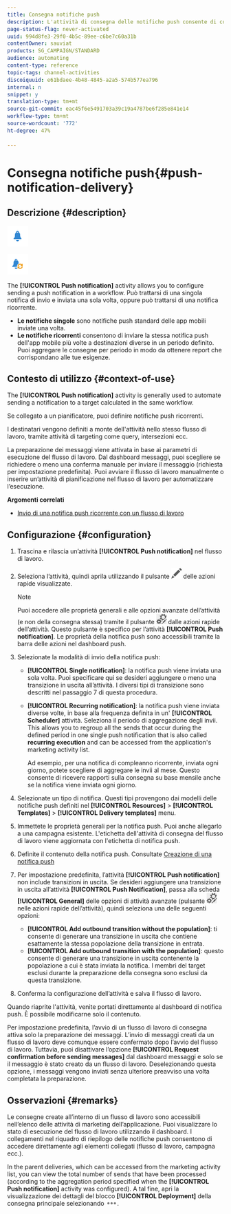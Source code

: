 ```yaml
---
title: Consegna notifiche push
description: L'attività di consegna delle notifiche push consente di configurare l'invio di una singola notifica push o di una notifica push ricorrente in un flusso di lavoro.
page-status-flag: never-activated
uuid: 994d8fe3-29f0-4b5c-89ee-c6be7c60a31b
contentOwner: sauviat
products: SG_CAMPAIGN/STANDARD
audience: automating
content-type: reference
topic-tags: channel-activities
discoiquuid: e61bdaee-4b48-4845-a2a5-574b577ea796
internal: n
snippet: y
translation-type: tm+mt
source-git-commit: eac45f6e5491703a39c19a4787be6f285e841e14
workflow-type: tm+mt
source-wordcount: '772'
ht-degree: 47%

---
```



# Consegna notifiche push{#push-notification-delivery}

## Descrizione {#description}

![](assets/push.png)

![](assets/recurrentpush.png)

The **[!UICONTROL Push notification]** activity allows you to configure sending a push notification in a workflow. Può trattarsi di una singola notifica di invio e inviata una sola volta, oppure può trattarsi di una notifica ricorrente.

* **Le notifiche singole** sono notifiche push standard delle app mobili inviate una volta.
* **Le notifiche ricorrenti** consentono di inviare la stessa notifica push dell&#39;app mobile più volte a destinazioni diverse in un periodo definito. Puoi aggregare le consegne per periodo in modo da ottenere report che corrispondano alle tue esigenze.

## Contesto di utilizzo {#context-of-use}

The **[!UICONTROL Push notification]** activity is generally used to automate sending a notification to a target calculated in the same workflow.

Se collegato a un pianificatore, puoi definire notifiche push ricorrenti.

I destinatari vengono definiti a monte dell&#39;attività nello stesso flusso di lavoro, tramite attività di targeting come query, intersezioni ecc.

La preparazione dei messaggi viene attivata in base ai parametri di esecuzione del flusso di lavoro. Dal dashboard messaggi, puoi scegliere se richiedere o meno una conferma manuale per inviare il messaggio (richiesta per impostazione predefinita). Puoi avviare il flusso di lavoro manualmente o inserire un’attività di pianificazione nel flusso di lavoro per automatizzare l’esecuzione.

**Argomenti correlati**

* [Invio di una notifica push ricorrente con un flusso di lavoro](../../automating/using/recurring-push-notifications.md)

## Configurazione {#configuration}

1. Trascina e rilascia un’attività **[!UICONTROL Push notification]** nel flusso di lavoro.
1. Seleziona l’attività, quindi aprila utilizzando il pulsante ![](assets/edit_darkgrey-24px.png) delle azioni rapide visualizzate.

   >[!NOTE]
   >
   >Puoi accedere alle proprietà generali e alle opzioni avanzate dell’attività (e non della consegna stessa) tramite il pulsante ![](assets/dlv_activity_params-24px.png) dalle azioni rapide dell’attività. Questo pulsante è specifico per l’attività **[!UICONTROL Push notification]**. Le proprietà della notifica push sono accessibili tramite la barra delle azioni nel dashboard push.

1. Selezionate la modalità di invio della notifica push:

   * **[!UICONTROL Single notification]**: la notifica push viene inviata una sola volta. Puoi specificare qui se desideri aggiungere o meno una transizione in uscita all’attività. I diversi tipi di transizione sono descritti nel passaggio 7 di questa procedura.
   * **[!UICONTROL Recurring notification]**: la notifica push viene inviata diverse volte, in base alla frequenza definita in un&#39; **[!UICONTROL Scheduler]** attività. Seleziona il periodo di aggregazione degli invii. This allows you to regroup all the sends that occur during the defined period in one single push notification that is also called **recurring execution** and can be accessed from the application&#39;s marketing activity list.

      Ad esempio, per una notifica di compleanno ricorrente, inviata ogni giorno, potete scegliere di aggregare le invii al mese. Questo consente di ricevere rapporti sulla consegna su base mensile anche se la notifica viene inviata ogni giorno.

1. Selezionate un tipo di notifica. Questi tipi provengono dai modelli delle notifiche push definiti nel **[!UICONTROL Resources]** > **[!UICONTROL Templates]** > **[!UICONTROL Delivery templates]** menu.
1. Immettete le proprietà generali per la notifica push. Puoi anche allegarlo a una campagna esistente. L&#39;etichetta dell&#39;attività di consegna del flusso di lavoro viene aggiornata con l&#39;etichetta di notifica push.
1. Definite il contenuto della notifica push. Consultate [Creazione di una notifica push](../../channels/using/preparing-and-sending-a-push-notification.md)
1. Per impostazione predefinita, l’attività **[!UICONTROL Push notification]** non include transizioni in uscita. Se desideri aggiungere una transizione in uscita all’attività **[!UICONTROL Push Notification]**, passa alla scheda **[!UICONTROL General]** delle opzioni di attività avanzate (pulsante ![](assets/dlv_activity_params-24px.png) nelle azioni rapide dell’attività), quindi seleziona una delle seguenti opzioni:

   * **[!UICONTROL Add outbound transition without the population]**: ti consente di generare una transizione in uscita che contiene esattamente la stessa popolazione della transizione in entrata.
   * **[!UICONTROL Add outbound transition with the population]**: questo consente di generare una transizione in uscita contenente la popolazione a cui è stata inviata la notifica. I membri del target esclusi durante la preparazione della consegna sono esclusi da questa transizione.

1. Conferma la configurazione dell’attività e salva il flusso di lavoro.

Quando riaprite l&#39;attività, venite portati direttamente al dashboard di notifica push. È possibile modificarne solo il contenuto.

Per impostazione predefinita, l’avvio di un flusso di lavoro di consegna attiva solo la preparazione dei messaggi. L’invio di messaggi creati da un flusso di lavoro deve comunque essere confermato dopo l’avvio del flusso di lavoro. Tuttavia, puoi disattivare l’opzione **[!UICONTROL Request confirmation before sending messages]** dal dashboard messaggi e solo se il messaggio è stato creato da un flusso di lavoro. Deselezionando questa opzione, i messaggi vengono inviati senza ulteriore preavviso una volta completata la preparazione.

## Osservazioni {#remarks}

Le consegne create all’interno di un flusso di lavoro sono accessibili nell’elenco delle attività di marketing dell’applicazione. Puoi visualizzare lo stato di esecuzione del flusso di lavoro utilizzando il dashboard. I collegamenti nel riquadro di riepilogo delle notifiche push consentono di accedere direttamente agli elementi collegati (flusso di lavoro, campagna ecc.).

In the parent deliveries, which can be accessed from the marketing activity list, you can view the total number of sends that have been processed (according to the aggregation period specified when the **[!UICONTROL Push notification]** activity was configured). A tal fine, apri la visualizzazione dei dettagli del blocco **[!UICONTROL Deployment]** della consegna principale selezionando ![](assets/wkf_dlv_detail_button.png).
